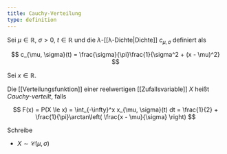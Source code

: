 ```yaml
---
title: Cauchy-Verteilung
type: definition
---
```


Sei $\mu \in \mathbb{R}$, $\sigma \gt 0$, $t \in \mathbb{R}$ und die $\lambda$-[[λ-Dichte|Dichte]] $c_{\mu, \sigma}$ definiert als

$$
	c_{\mu, \sigma}(t) = \frac{\sigma}{\pi}\frac{1}{\sigma^2 + (x - \mu)^2}
$$

Sei $x \in \mathbb{R}$.

Die [[Verteilungsfunktion]] einer reelwertigen [[Zufallsvariable]] $X$ heißt *Cauchy-verteilt*, falls

$$
	F(x) = P(X \le x) = \int_{-\infty}^x x_{\mu, \sigma}(t) dt = \frac{1}{2} + \frac{1}{\pi}\arctan\left( \frac{x - \mu}{\sigma} \right)
$$

Schreibe
- $X \sim \mathcal{C}(\mu, \sigma)$